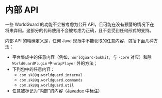 # 内部 API

一些 WorldGuard 的功能不会被考虑为公开 API，且可能在没有预警的情况下在将来弃用。这部分的代码使用不会被考虑为正确，且不会受到任何形式的支持。

内部 API 的精确定义是，任何 Java 规范中不能获取的任意内容，包括下面几种方法：

* 平台集成中的任意内容（例如，`worldguard-bukkit`，与 `-core` 对应）和除 `WorldGuardPlugin` 中 `wrapPlayer` 外的方法；
* 下列包中的任意内容：
  * `com.sk89q.worldguard.internal`
  * `com.sk89q.worldguard.commands`
  * `com.sk89q.worldguard.util`
* 任意被标记为“内部”的内容（[Javadoc](https://enginehub.org/documentation) 中标注）
